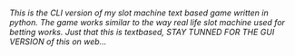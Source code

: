 <h6>This is the CLI version of my slot machine text based game written in python. The game works similar to the way real life slot machine used for betting works. Just that this is textbased, 
STAY TUNNED FOR THE GUI VERSION of this on web...</h6>
